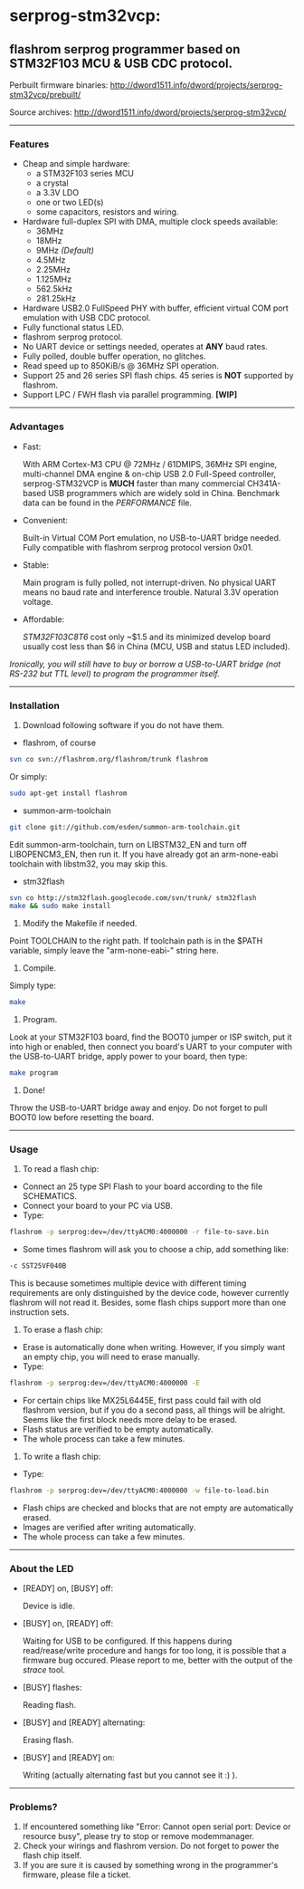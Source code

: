 # serprog-stm32vcp:
## flashrom serprog programmer based on STM32F103 MCU & USB CDC protocol.

Perbuilt firmware binaries: http://dword1511.info/dword/projects/serprog-stm32vcp/prebuilt/

Source archives: http://dword1511.info/dword/projects/serprog-stm32vcp/

* * *
### Features
* Cheap and simple hardware:
  * a STM32F103 series MCU
  * a crystal
  * a 3.3V LDO
  * one or two LED(s)
  * some capacitors, resistors and wiring.
* Hardware full-duplex SPI with DMA, multiple clock speeds available:
  * 36MHz
  * 18MHz
  * 9MHz *(Default)*
  * 4.5MHz
  * 2.25MHz
  * 1.125MHz
  * 562.5kHz
  * 281.25kHz
* Hardware USB2.0 FullSpeed PHY with buffer, efficient virtual COM port emulation with USB CDC protocol.
* Fully functional status LED.
* flashrom serprog protocol.
* No UART device or settings needed, operates at **ANY** baud rates.
* Fully polled, double buffer operation, no glitches.
* Read speed up to 850KiB/s @ 36MHz SPI operation.
* Support 25 and 26 series SPI flash chips. 45 series is **NOT** supported by flashrom.
* Support LPC / FWH flash via parallel programming. **[WIP]**

* * *
### Advantages
* Fast:

  With ARM Cortex-M3 CPU @ 72MHz / 61DMIPS, 36MHz SPI engine, multi-channel DMA engine & on-chip USB 2.0 Full-Speed controller, serprog-STM32VCP is **MUCH** faster than many commercial CH341A-based USB programmers which are widely sold in China. Benchmark data can be found in the *PERFORMANCE* file.
* Convenient:

  Built-in Virtual COM Port emulation, no USB-to-UART bridge needed. Fully compatible with flashrom serprog protocol version 0x01.
* Stable:

  Main program is fully polled, not interrupt-driven. No physical UART means no baud rate and interference trouble. Natural 3.3V operation voltage.
* Affordable:

  *STM32F103C8T6* cost only ~$1.5 and its minimized develop board usually cost less than $6 in China (MCU, USB and status LED included).

*Ironically, you will still have to buy or borrow a USB-to-UART bridge (not RS-232 but TTL level) to program the programmer itself.*

* * *
### Installation
1. Download following software if you do not have them.
  * flashrom, of course

   ```bash
   svn co svn://flashrom.org/flashrom/trunk flashrom
   ```
  Or simply:

   ```bash
   sudo apt-get install flashrom
   ```
  * summon-arm-toolchain

   ```bash
   git clone git://github.com/esden/summon-arm-toolchain.git
   ```
   Edit summon-arm-toolchain, turn on LIBSTM32\_EN and turn off LIBOPENCM3\_EN, then run it.
   If you have already got an arm-none-eabi toolchain with libstm32, you may skip this.
  * stm32flash

   ```bash
   svn co http://stm32flash.googlecode.com/svn/trunk/ stm32flash
   make && sudo make install
   ```
1. Modify the Makefile if needed.

  Point TOOLCHAIN to the right path. If toolchain path is in the $PATH variable, simply leave the "arm-none-eabi-" string here.
1. Compile.

  Simply type:

   ```bash
   make
   ```
1. Program.

  Look at your STM32F103 board, find the BOOT0 jumper or ISP switch, put it into high or enabled, then connect you board's UART to your computer with the USB-to-UART bridge, apply  power to your board, then type:

   ```bash
   make program
   ```
1. Done!

  Throw the USB-to-UART bridge away and enjoy. Do not forget to pull BOOT0 low before resetting the board.

* * *
### Usage
1. To read a flash chip:
  * Connect an 25 type SPI Flash to your board according to the file SCHEMATICS.
  * Connect your board to your PC via USB.
  * Type:

   ```bash
   flashrom -p serprog:dev=/dev/ttyACM0:4000000 -r file-to-save.bin
   ```
  * Some times flashrom will ask you to choose a chip, add something like:

   ```bash
   -c SST25VF040B
   ```
   This is because sometimes multiple device with different timing requirements are only distinguished by the device code, however currently flashrom will not read it. Besides, some flash chips support more than one instruction sets.
1. To erase a flash chip:
  * Erase is automatically done when writing. However, if you simply want an empty chip, you will need to erase manually.
  * Type:

   ```bash
   flashrom -p serprog:dev=/dev/ttyACM0:4000000 -E
   ```
  * For certain chips like MX25L6445E, first pass could fail with old flashrom version, but if you do a second pass, all things will be alright. Seems like the first block needs more delay to be erased.
  * Flash status are verified to be empty automatically.
  * The whole process can take a few minutes.
1. To write a flash chip:
  * Type:

   ```bash
   flashrom -p serprog:dev=/dev/ttyACM0:4000000 -w file-to-load.bin
   ```
  * Flash chips are checked and blocks that are not empty are automatically erased.
  * Images are verified after writing automatically.
  * The whole process can take a few minutes.

* * *
### About the LED
* [READY] on, [BUSY] off:

  Device is idle.
* [BUSY] on, [READY] off:

  Waiting for USB to be configured.
  If this happens during read/rease/write procedure and hangs for too long, it is possible that a firmware bug occured. Please report to me, better with the output of the *strace* tool.
* [BUSY] flashes:

  Reading flash.
* [BUSY] and [READY] alternating:

  Erasing flash.
* [BUSY] and [READY] on:

  Writing (actually alternating fast but you cannot see it :) ).

* * *
### Problems?
1. If encountered something like "Error: Cannot open serial port: Device or resource busy", please try to stop or remove modemmanager.
1. Check your wirings and flashrom version. Do not forget to power the flash chip itself.
1. If you are sure it is caused by something wrong in the programmer's firmware, please file a ticket.
